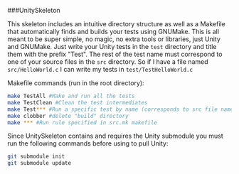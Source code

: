 ###UnitySkeleton

This skeleton includes an intuitive directory structure as well as a Makefile that automatically finds and builds your tests using GNUMake.  This is all meant to be super simple, no magic, no extra tools or libraries, just Unity and GNUMake.  Just write your Unity tests in the ```test``` directory and title them with the prefix "Test".  The rest of the test name must correspond to one of your source files in the ```src``` directory.  So if I have a file named ```src/HelloWorld.c``` I can write my tests in ```test/TestHelloWorld.c```

Makefile commands (run in the root directory):

```bash
make TestAll #Make and run all the tests
make TestClean #Clean the test intermediates
make Test*** #Run a specific test by name (corresponds to src file name)
make clobber #delete "build" directory
make *** #Run rule specified in src.mk makefile
```

Since UnitySkeleton contains and requires the Unity submodule you must run the following commands before using to pull Unity:

```bash
git submodule init
git submodule update
```
